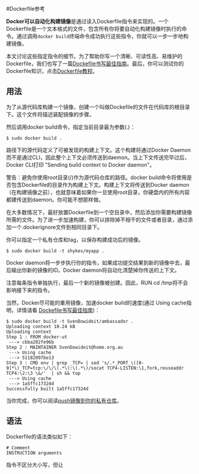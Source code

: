 #Dockerfile参考

**Docker可以自动化构建镜像**是通过读入Dockerfile指令来实现的。一个Dockerfile是一个文本格式的文件，包含所有你将要自动化构建镜像时执行的命令。通过调用`docker build`终端命令成功执行这些指令，你就可以一步一步地构建镜像。

本文讨论这些指定指令的细节。为了帮助你写一个清晰、可读性高、易维护的Dockerfile，我们也写了一篇[Dockefile书写最佳指南](../Articles/dockerfile_best-practices.md)。最后，你可以测试你的Dockerfile知识，点击[Dockerfile教程](http://beta-docs.docker.io/userguide/level1/)。

## 用法 ##

为了从源代码库构建一个镜像，创建一个叫做Dockefile的文件在代码库的根目录下。这个文件将描述装配镜像的步骤。

然后调用docker build命令，指定当前目录最为参数(.)：

	$ sudo docker build .

路径下的源代码定义了可被发现的构建上下文。这个构建将通过Docker Daemon而不是通过CLI，因此整个上下文必须传送到daemon。当上下文传送完毕过后，Docker CLI打印 "Sending build context to Docker daemon"。

警告：避免你使用root目录(/)作为源代码仓库的路径。docker build命令将使用是否包含Dockerfile的目录作为构建上下文。构建上下文将传送到Docker daemon（在构建镜像之前），也就意味着如果你一旦使用root目录，你硬盘内的所有内容都建传送到daemon。你可能不想那样做。

在大多数情况下，最好放置Dockerfile到一个空目录中，然后添加你需要构建镜像所需的文件。为了进一步加速构建，你可以排除掉不相干的文件或者目录，通过添加一个.dockerignore文件到相同目录下。

你可以指定一个私有仓库和tag，以保存构建成功后的镜像。

	$ sudo docker build -t shykes/myapp .

Docker daemon将一步步执行你的指令，如果成功提交结果到新的镜像中去，最后输出你新的镜像的ID。Docker daemon将自动化清楚掉你传送的上下文。

注意每条指令单独执行，最后一个新的镜像被创建。因此，RUN cd /tmp将不会影响接下来的指令。

当然，Docker尽可能的重用镜像，加速docker build的速度(通过 Using cache指明，详情请看 [Dockefile书写最佳指南](../Articles/dockerfile_best-practices.md))：

	$ sudo docker build -t SvenDowideit/ambassador .
	Uploading context 10.24 kB
	Uploading context
	Step 1 : FROM docker-ut
	 ---> cbba202fe96b
	Step 2 : MAINTAINER SvenDowideit@home.org.au
	 ---> Using cache
	 ---> 51182097be13
	Step 3 : CMD env | grep _TCP= | sed 's/.*_PORT_\([0-9]*\)_TCP=tcp:\/\/\(.*\):\(.*\)/socat TCP4-LISTEN:\1,fork,reuseaddr TCP4:\2:\3 \&/'  | sh && top
	 ---> Using cache
	 ---> 1a5ffc17324d
	Successfully built 1a5ffc17324d

当你完成，你可以阅读[push镜像到你的私有仓库](../Userguide/dockerrepos.md)。

## 语法 ##

Dockerfile的语法类似如下：

	# Comment
	INSTRUCTION arguments

指令不区分大小写，但让